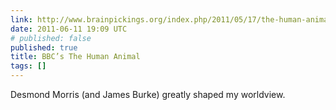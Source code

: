 ```yaml
---
link: http://www.brainpickings.org/index.php/2011/05/17/the-human-animal-bbc/
date: 2011-06-11 19:09 UTC
# published: false
published: true
title: BBC’s The Human Animal
tags: []
---
```


Desmond Morris (and James Burke) greatly shaped my worldview.
